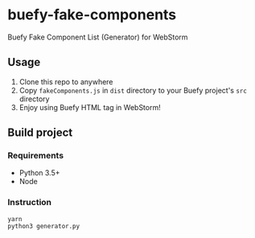 # buefy-fake-components
Buefy Fake Component List (Generator) for WebStorm

## Usage
1. Clone this repo to anywhere
2. Copy `fakeComponents.js` in `dist` directory to your Buefy project's `src` directory
3. Enjoy using Buefy HTML tag in WebStorm!

## Build project
### Requirements
* Python 3.5+
* Node

### Instruction
```
yarn
python3 generator.py
```